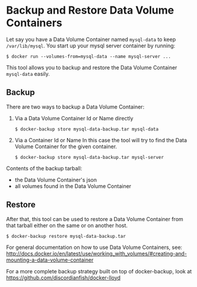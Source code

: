 # Backup and Restore Data Volume Containers

Let say you have a Data Volume Container named `mysql-data` to keep `/var/lib/mysql`. You start up your mysql server container by running:

    $ docker run --volumes-from=mysql-data --name mysql-server ...

This tool allows you to backup and restore the Data Volume Container `mysql-data` easily.

## Backup
There are two ways to backup a Data Volume Container:

1. Via a Data Volume Container Id or Name directly

	```
	$ docker-backup store mysql-data-backup.tar mysql-data
	```

2. Via a Container Id or Name
	In this case the tool will try to find the Data Volume Container for the given container.

	```
	$ docker-backup store mysql-data-backup.tar mysql-server
	```

Contents of the backup tarball:

 * the Data Volume Container's json
 * all volumes found in the Data Volume Container

## Restore
After that, this tool can be used to restore a Data Volume Container from that tarball
either on the same or on another host.

    $ docker-backup restore mysql-data-backup.tar

For general documentation on how to use Data Volume Containers, see:
http://docs.docker.io/en/latest/use/working_with_volumes/#creating-and-mounting-a-data-volume-container

For a more complete backup strategy built on top of docker-backup, look at https://github.com/discordianfish/docker-lloyd

